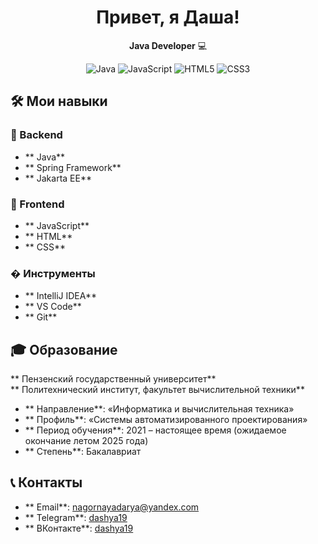 <h1 align="center">Привет, я Даша!</h1> 

<p align="center">
  <strong>Java Developer</strong> 💻<br>
</p>

<p align="center">
  <img src="https://img.shields.io/badge/Java-ED8B00?style=for-the-badge&logo=openjdk&logoColor=white" alt="Java">
  <img src="https://img.shields.io/badge/JavaScript-F7DF1E?style=for-the-badge&logo=javascript&logoColor=black" alt="JavaScript">
  <img src="https://img.shields.io/badge/HTML5-E34F26?style=for-the-badge&logo=html5&logoColor=white" alt="HTML5">
  <img src="https://img.shields.io/badge/CSS3-1572B6?style=for-the-badge&logo=css3&logoColor=white" alt="CSS3">
</p>

## 🛠️ Мои навыки

### 🔧 Backend
- ** Java**  
- ** Spring Framework**  
- ** Jakarta EE**  

### 🎨 Frontend
- ** JavaScript**
- ** HTML**  
- ** CSS**    

### � Инструменты 
- ** IntelliJ IDEA**  
- ** VS Code**  
- ** Git** 

## 🎓 Образование

** Пензенский государственный университет**  
** Политехнический институт, факультет вычислительной техники**  

- ** Направление**: «Информатика и вычислительная техника»  
- ** Профиль**: «Системы автоматизированного проектирования»  
- ** Период обучения**: 2021 – настоящее время (ожидаемое окончание летом 2025 года)  
- ** Степень**: Бакалавриат  

## 📞 Контакты

- ** Email**: [nagornayadarya@yandex.com](mailto:nagornayadarya@yandex.com)  
- ** Telegram**: [dashya19](https://t.me/dashya19)  
- ** ВКонтакте**: [dashya19](https://vk.com/dashya19) 


